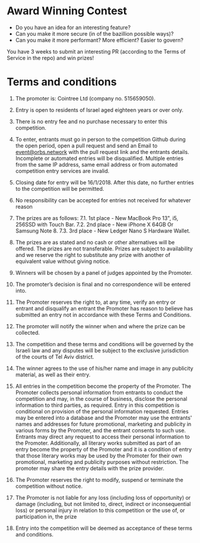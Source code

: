 # Award Winning Contest

* Do you have an idea for an interesting feature?
* Can you make it more secure (in of the bazillion possible ways)?
* Can you make it more performant? More efficient? Easier to govern?

You have 3 weeks to submit an interesting PR (according to the Terms of Service in the repo) and win prizes!

# Terms and conditions

1. The promoter is: Cointree Ltd (company no. 515659050).

2. Entry is open to residents of Israel aged eighteen years or over only.

3. There is no entry fee and no purchase necessary to enter this competition.

4. To enter, entrants must go in person to the competition Github during the open period, open a pull request and send an Email to event@orbs.network with the pull request link and the entrants details. Incomplete or automated entries will be disqualified. Multiple entries from the same IP address, same email address or from automated competition entry services are invalid.

5. Closing date for entry will be 16/1/2018. After this date, no further entries to the competition will be permitted.

6. No responsibility can be accepted for entries not received for whatever reason
7. The prizes are as follows:
7.1. 1st place - New MacBook Pro 13", i5, 256SSD with Touch Bar.
7.2. 2nd place - New iPhone X 64GB Or Samsung Note 8.
7.3. 3rd place - New Ledger Nano S Hardware Wallet.

8. The prizes are as stated and no cash or other alternatives will be offered. The prizes are not transferable. Prizes are subject to availability and we reserve the right to substitute any prize with another of equivalent value without giving notice.

9. Winners will be chosen by a panel of judges appointed by the Promoter.

10. The promoter’s decision is final and no correspondence will be entered into.

11. The Promoter reserves the right to, at any time, verify an entry or entrant and disqualify an entrant the Promoter has reason to believe has submitted an entry not in accordance with these Terms and Conditions.

12. The promoter will notify the winner when and where the prize can be collected.

13. The competition and these terms and conditions will be governed by the Israeli law and any disputes will be subject to the exclusive jurisdiction of the courts of Tel Aviv district.

14. The winner agrees to the use of his/her name and image in any publicity material, as well as their entry.

15.	All entries in the competition become the property of the Promoter. The Promoter collects personal information from entrants to conduct the competition and may, in the course of business, disclose the personal information to third parties, as required. Entry in this competition is conditional on provision of the personal information requested. Entries may be entered into a database and the Promoter may use the entrants' names and addresses for future promotional, marketing and publicity in various forms by the Promoter, and the entrant consents to such use. Entrants may direct any request to access their personal information to the Promoter. Additionally, all literary works submitted as part of an entry become the property of the Promoter and it is a condition of entry that those literary works may be used by the Promoter for their own promotional, marketing and publicity purposes without restriction. The promoter may share the entry details with the prize provider.

16.	The Promoter reserves the right to modify, suspend or terminate the competition without notice.

17.	The Promoter is not liable for any loss (including loss of opportunity) or damage (including, but not limited to, direct, indirect or inconsequential loss) or personal injury in relation to this competition or the use of, or participation in, the prize

18.	Entry into the competition will be deemed as acceptance of these terms and conditions.














